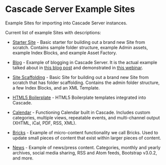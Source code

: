 Cascade Server Example Sites
============================

Example Sites for importing into Cascade Server instances.

Current list of example Sites with descriptions:

- [Starter Site](https://github.com/hannonhill/Example-Sites/tree/master/Starter-Site) - Basic starter for building out a brand new Site from scratch. Contains sample folder structure, example Admin assets, example Index Blocks, and example Asset Factory.

- [Blog](https://github.com/hannonhill/Example-Sites/tree/master/Blog) - Example of blogging in Cascade Server. It is the actual example talked about in [this blog post](http://www.hannonhill.com/news/blog/2012/blogging-with-cascade-server.html) and demonstrated in [this webinar](http://www.hannonhill.com/products/demos/setting-up-blogging-in-cascade-webinar-form.html).

- [Site Scaffolding](https://github.com/hannonhill/Example-Sites/tree/master/Site-Scaffolding) - Basic Site for building out a brand new Site from scratch that has folder scaffolding. Contains the admin folder structure, a few Index Blocks, and an XML Template.

- [HTML5 Boilerplate](https://github.com/hannonhill/Example-Sites/tree/master/HTML5-Boilerplate) - HTML5 Boilerplate templates integrated into Cascade.

- [Calendar](https://github.com/hannonhill/Example-Sites/tree/master/Calendar) - Functioning Calendar built in Cascade. Includes custom categories, multiple views, repeatable events, and multi-channel output (XHTML, iCal, PDF, RSS, XML).

- [Bricks](https://github.com/hannonhill/Example-Sites/tree/master/Bricks) - Example of micro-content functionality we call Bricks. Used to update small pieces of content that exist within larger pieces of content.

- [News](https://github.com/hannonhill/Example-Sites/tree/master/News) - Example of news/press content. Categories, monthly and yearly archives, social media sharing, RSS and Atom feeds, Bootstrap v3.0.2, and more.
